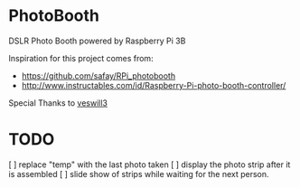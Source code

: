# PhotoBooth
DSLR Photo Booth powered by Raspberry Pi 3B

Inspiration for this project comes from:
- https://github.com/safay/RPi_photobooth
- http://www.instructables.com/id/Raspberry-Pi-photo-booth-controller/

Special Thanks to [veswill3](https://github.com/veswill3)


# TODO

[ ] replace "temp" with the last photo taken
[ ] display the photo strip after it is assembled
[ ] slide show of strips while waiting for the next person.

